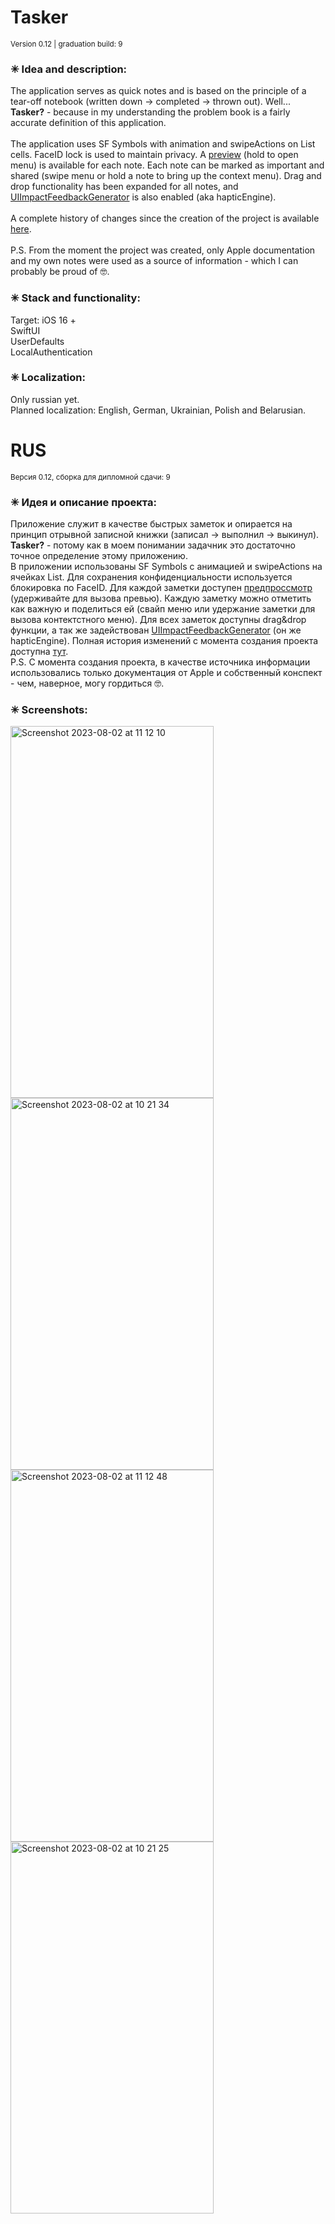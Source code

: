 # <b>Tasker</b><br>
<sup>Version 0.12 | graduation build: 9</sup>
### ✳︎ Idea and description:<br>
The application serves as quick notes and is based on the principle of a tear-off notebook (written down -> completed -> thrown out). Well... <b>Tasker?</b> - because in my understanding the problem book is a fairly accurate definition of this application.<br>
<br>
The application uses SF Symbols with animation and swipeActions on List cells. FaceID lock is used to maintain privacy. A [preview](https://developer.apple.com/documentation/swiftui/contextmenu) (hold to open menu) is available for each note. Each note can be marked as important and shared (swipe menu or hold a note to bring up the context menu). Drag and drop functionality has been expanded for all notes, and [UIImpactFeedbackGenerator](https://developer.apple.com/documentation/uikit/uiimpactfeedbackgenerator) is also enabled (aka hapticEngine).<br>
<br>A complete history of changes since the creation of the project is available [here](https://github.com/lepranby/Tasker-App/blob/main/Tasker/App/DiplomaReadme.md).
<br>
<br>
P.S. From the moment the project was created, only Apple documentation and my own notes were used as a source of information - which I can probably be proud of 🤓.
<br>

### ✳︎ Stack and functionality:<br>
Target: iOS 16 +<br>
SwiftUI<br>
UserDefaults<br>
LocalAuthentication<br>

### ✳︎ Localization:<br>
Only russian yet.<br>
Planned localization: English, German, Ukrainian, Polish and Belarusian.<br>

# RUS
<sup>Версия 0.12, сборка для дипломной сдачи: 9</sup>
### ✳︎ Идея и описание проекта:<br>
Приложение служит в качестве быстрых заметок и опирается на принцип отрывной записной книжки (записал -> выполнил -> выкинул). <b>Tasker?</b> - потому как в моем понимании задачник это достаточно точное определение этому приложению.<br>
В приложении использованы SF Symbols с анимацией и swipeActions на ячейках List. Для сохранения конфиденциальности используется блокировка по FaceID. Для каждой заметки доступен [предпроссмотр](https://developer.apple.com/documentation/swiftui/contextmenu) (удерживайте для вызова превью). Каждую заметку можно отметить как важную и поделиться ей (свайп меню или удержание заметки для вызова контектстного меню). Для всех заметок доступны drag&drop функции, а так же задействован [UIImpactFeedbackGenerator](https://developer.apple.com/documentation/uikit/uiimpactfeedbackgenerator) (он же hapticEngine). Полная история изменений с момента создания проекта доступна [тут](https://github.com/lepranby/Tasker-App/blob/main/Tasker/App/DiplomaReadme.md).
<br>
P.S. C момента создания проекта, в качестве источника информации использовались только документация от Apple и собственный конспект - чем, наверное, могу гордиться 🤓.
<br>
### ✳︎ Screenshots:<br>

<img width="325" height="595" alt="Screenshot 2023-08-02 at 11 12 10" src="https://github.com/lepranby/Tasker-App/assets/113884557/19e396fb-bca2-4cdb-8ec5-02007f5512a2">
<img width="325" height="595" alt="Screenshot 2023-08-02 at 10 21 34" src="https://github.com/lepranby/Tasker-App/assets/113884557/af770679-e79a-4d3f-a9ad-4f81d0087ed5">
<img width="325" height="595" alt="Screenshot 2023-08-02 at 11 12 48" src="https://github.com/lepranby/Tasker-App/assets/113884557/bc947f93-a920-4e1a-9e13-137f354fc905">
<img width="325" height="595" alt="Screenshot 2023-08-02 at 10 21 25" src="https://github.com/lepranby/Tasker-App/assets/113884557/19ec41ff-60d2-45fb-88aa-b9822980b949">
